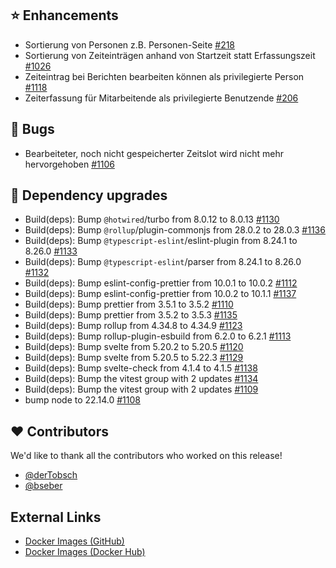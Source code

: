 ## ⭐ Enhancements

- Sortierung von Personen z.B. Personen-Seite [#218](https://github.com/urlaubsverwaltung/zeiterfassung/issues/218)
- Sortierung von Zeiteinträgen anhand von Startzeit statt Erfassungszeit [#1026](https://github.com/urlaubsverwaltung/zeiterfassung/issues/1026)
- Zeiteintrag bei Berichten bearbeiten können als privilegierte Person [#1118](https://github.com/urlaubsverwaltung/zeiterfassung/issues/1118)
- Zeiterfassung für Mitarbeitende als privilegierte Benutzende [#206](https://github.com/urlaubsverwaltung/zeiterfassung/issues/206)

## 🐞 Bugs

- Bearbeiteter, noch nicht gespeicherter Zeitslot wird nicht mehr hervorgehoben [#1106](https://github.com/urlaubsverwaltung/zeiterfassung/issues/1106)

## 🔨 Dependency upgrades

- Build(deps): Bump `@hotwired`/turbo from 8.0.12 to 8.0.13 [#1130](https://github.com/urlaubsverwaltung/zeiterfassung/pull/1130)
- Build(deps): Bump `@rollup`/plugin-commonjs from 28.0.2 to 28.0.3 [#1136](https://github.com/urlaubsverwaltung/zeiterfassung/pull/1136)
- Build(deps): Bump `@typescript-eslint`/eslint-plugin from 8.24.1 to 8.26.0 [#1133](https://github.com/urlaubsverwaltung/zeiterfassung/pull/1133)
- Build(deps): Bump `@typescript-eslint`/parser from 8.24.1 to 8.26.0 [#1132](https://github.com/urlaubsverwaltung/zeiterfassung/pull/1132)
- Build(deps): Bump eslint-config-prettier from 10.0.1 to 10.0.2 [#1112](https://github.com/urlaubsverwaltung/zeiterfassung/pull/1112)
- Build(deps): Bump eslint-config-prettier from 10.0.2 to 10.1.1 [#1137](https://github.com/urlaubsverwaltung/zeiterfassung/pull/1137)
- Build(deps): Bump prettier from 3.5.1 to 3.5.2 [#1110](https://github.com/urlaubsverwaltung/zeiterfassung/pull/1110)
- Build(deps): Bump prettier from 3.5.2 to 3.5.3 [#1135](https://github.com/urlaubsverwaltung/zeiterfassung/pull/1135)
- Build(deps): Bump rollup from 4.34.8 to 4.34.9 [#1123](https://github.com/urlaubsverwaltung/zeiterfassung/pull/1123)
- Build(deps): Bump rollup-plugin-esbuild from 6.2.0 to 6.2.1 [#1113](https://github.com/urlaubsverwaltung/zeiterfassung/pull/1113)
- Build(deps): Bump svelte from 5.20.2 to 5.20.5 [#1120](https://github.com/urlaubsverwaltung/zeiterfassung/pull/1120)
- Build(deps): Bump svelte from 5.20.5 to 5.22.3 [#1129](https://github.com/urlaubsverwaltung/zeiterfassung/pull/1129)
- Build(deps): Bump svelte-check from 4.1.4 to 4.1.5 [#1138](https://github.com/urlaubsverwaltung/zeiterfassung/pull/1138)
- Build(deps): Bump the vitest group with 2 updates [#1134](https://github.com/urlaubsverwaltung/zeiterfassung/pull/1134)
- Build(deps): Bump the vitest group with 2 updates [#1109](https://github.com/urlaubsverwaltung/zeiterfassung/pull/1109)
- bump node to 22.14.0 [#1108](https://github.com/urlaubsverwaltung/zeiterfassung/pull/1108)

## ❤️ Contributors

We'd like to thank all the contributors who worked on this release!

- [@derTobsch](https://github.com/derTobsch)
- [@bseber](https://github.com/bseber)
## External Links

- [Docker Images (GitHub)](https://github.com/urlaubsverwaltung/zeiterfassung/pkgs/container/zeiterfassung%2Fzeiterfassung)
- [Docker Images (Docker Hub)](https://hub.docker.com/r/urlaubsverwaltung/zeiterfassung)
